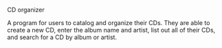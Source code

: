 CD organizer

A program for users to catalog and organize their CDs. They are able to create a new CD, enter the album name and artist, list out all of their CDs, and search for a CD by album or artist.
